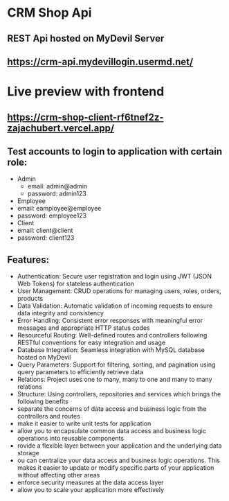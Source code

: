 # CRM Shop Api
## REST Api hosted on MyDevil Server 
## https://crm-api.mydevillogin.usermd.net/

# Live preview with frontend
## https://crm-shop-client-rf6tnef2z-zajachubert.vercel.app/

## Test accounts to login to application with certain role:
- Admin
  - email: admin@admin
  - password: admin123
- Employee
 - email: eamployee@employee
 - password: employee123
- Client
 - email: client@client
 - password: client123

## Features:
- Authentication: Secure user registration and login using JWT (JSON Web Tokens) for stateless authentication 
- User Management: CRUD operations for managing users, roles, orders, products 
- Data Validation: Automatic validation of incoming requests to ensure data integrity and consistency
- Error Handling: Consistent error responses with meaningful error messages and appropriate HTTP status codes
- Resourceful Routing: Well-defined routes and controllers following RESTful conventions for easy integration and usage
- Database Integration: Seamless integration with MySQL database hosted on MyDevil
- Query Parameters: Support for filtering, sorting, and pagination using query parameters to efficiently retrieve data
- Relations: Project uses one to many, many to one and many to many relations
- Structure: Using controllers, repositories and services which brings the following benefits
 - separate the concerns of data access and business logic from the controllers and routes
 - make it easier to write unit tests for application
 - allow you to encapsulate common data access and business logic operations into reusable components
 - rovide a flexible layer between your application and the underlying data storage
 - ou can centralize your data access and business logic operations. This makes it easier to update or modify specific parts of your application without affecting other areas
 - enforce security measures at the data access layer
 - allow you to scale your application more effectively



